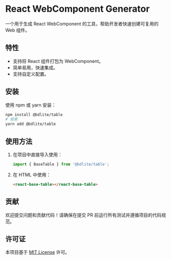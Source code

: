 # React WebComponent Generator

一个用于生成 React WebComponent 的工具，帮助开发者快速创建可复用的 Web 组件。

## 特性

- 支持将 React 组件打包为 WebComponent。
- 简单易用，快速集成。
- 支持自定义配置。

## 安装

使用 npm 或 yarn 安装：

```bash
npm install @bdlite/table
# 或者
yarn add @bdlite/table
```

## 使用方法

1. 在项目中直接导入使用：

   ```javascript
   import { BaseTable } from '@bdlite/table';
   ```

2. 在 HTML 中使用：

   ```html
   <react-base-table></react-base-table>
   ```

## 贡献

欢迎提交问题和贡献代码！请确保在提交 PR 前运行所有测试并遵循项目的代码规范。

## 许可证

本项目基于 [MIT License](LICENSE) 许可。
